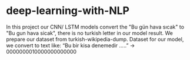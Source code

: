 # deep-learning-with-NLP

In this project our CNN/ LSTM models convert the "Bu gün hava sıcak" to "Bu gun hava sicak", there is no turkish letter in our model result.
We prepare our dataset from turkish-wikipedia-dump. Dataset for our model, we convert to text like: “Bu bir kisa denemedir …..” → 0000000010000000000000
